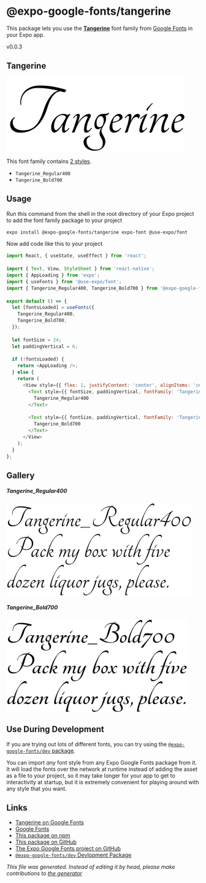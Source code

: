 # @expo-google-fonts/tangerine

This package lets you use the [**Tangerine**](https://fonts.google.com/specimen/Tangerine) font family from [Google Fonts](https://fonts.google.com/) in your Expo app.

v0.0.3

## Tangerine

![Tangerine](./font-family.png)

This font family contains [2 styles](#gallery).

- `Tangerine_Regular400`
- `Tangerine_Bold700`

## Usage

Run this command from the shell in the root directory of your Expo project to add the font family package to your project
```sh
expo install @expo-google-fonts/tangerine expo-font @use-expo/font
```

Now add code like this to your project
```js
import React, { useState, useEffect } from 'react';

import { Text, View, StyleSheet } from 'react-native';
import { AppLoading } from 'expo';
import { useFonts } from '@use-expo/font';
import { Tangerine_Regular400, Tangerine_Bold700 } from '@expo-google-fonts/tangerine';

export default () => {
  let [fontsLoaded] = useFonts({
    Tangerine_Regular400,
    Tangerine_Bold700,
  });

  let fontSize = 24;
  let paddingVertical = 6;

  if (!fontsLoaded) {
    return <AppLoading />;
  } else {
    return (
      <View style={{ flex: 1, justifyContent: 'center', alignItems: 'center' }}>
        <Text style={{ fontSize, paddingVertical, fontFamily: 'Tangerine_Regular400' }}>
          Tangerine_Regular400
        </Text>

        <Text style={{ fontSize, paddingVertical, fontFamily: 'Tangerine_Bold700' }}>
          Tangerine_Bold700
        </Text>
      </View>
    );
  }
};

```

## Gallery

##### Tangerine_Regular400
![Tangerine_Regular400](./d57c4cf7ce5cace0ff51506a942305cb2a8342c0d13badf47b74d8b7ccd6a976.ttf.png)

##### Tangerine_Bold700
![Tangerine_Bold700](./99be610fa0d0acc2de30af936f07ac82bda5378a98b867c55dc1d8ae1a763c72.ttf.png)


## Use During Development

If you are trying out lots of different fonts, you can try using the [`@expo-google-fonts/dev` package](https://github.com/expo/google-fonts/tree/master/font-packages/dev#readme).

You can import *any* font style from any Expo Google Fonts package from it. It will load the fonts
over the network at runtime instead of adding the asset as a file to your project, so it may take longer
for your app to get to interactivity at startup, but it is extremely convenient
for playing around with any style that you want.

## Links

- [Tangerine on Google Fonts](https://fonts.google.com/specimen/Tangerine)
- [Google Fonts](https://fonts.google.com/)
- [This package on npm](https://www.npmjs.com/package/@expo-google-fonts/tangerine)
- [This package on GitHub](https://github.com/expo/google-fonts/tree/master/font-packages/tangerine)
- [The Expo Google Fonts project on GitHub](https://github.com/expo/google-fonts)
- [`@expo-google-fonts/dev` Devlopment Package](https://github.com/expo/google-fonts/tree/master/font-packages/dev)


*This file was generated. Instead of editing it by head, please make contributions to [the generator](https://github.com/expo/google-fonts/tree/master/packages/generator)*

